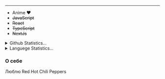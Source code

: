 
----------------------
- Anime :heart:
- ~~JavaScript~~
- ~~React~~
- ~~TypeScript~~
- ~~NextJs~~


<details>
  <summary>
    Github Statistics...
  </summary>

  <p align = "center">
    <p> Coding Activity over Last 7 Days:</p>
    <img src="https://wakatime.com/share/@baeecb1a-d653-4f56-8f94-311f4c3da276/dc90c7a2-0483-4e05-abcf-f59a59ec42a8.svg" height="500px"/>
    <p> Coding Activity over Last 30 Days:</p>
    <img src="https://wakatime.com/share/@baeecb1a-d653-4f56-8f94-311f4c3da276/6beb3f52-3f3d-43e6-a9f7-ce5d5bcdd351.svg" height="500px"/>
    <p> Coding Activity over all time(Since installing wakatime):</p>
    <img  src="https://wakatime.com/share/@baeecb1a-d653-4f56-8f94-311f4c3da276/304bc0c5-8758-45ac-8b04-bd0636d70074.svg" height="500px"/>

  </p>
</details>

<details>
  <summary>
    Languege Statistics...
  </summary>

  <p align = "center">
    <img  src="https://wakatime.com/share/@baeecb1a-d653-4f56-8f94-311f4c3da276/e092f794-0c42-4156-be0b-686149ac7373.svg" height="500px"/>
  </p>
</details>




<h3>О себе</h3>
Люблю Red Hot Chili Peppers



